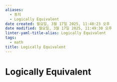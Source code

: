 ```yaml
---
aliases:
  - 동치
  - Logically Equivalent
date created: 월요일, 3월 17일 2025, 11:48:23 오후
date modified: 월요일, 3월 17일 2025, 11:49:30 오후
linter-yaml-title-alias: Logically Equivalent
tags:
  - math
title: Logically Equivalent
---
```


# Logically Equivalent
